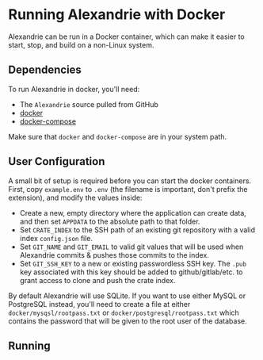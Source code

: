 # Running Alexandrie with Docker

Alexandrie can be run in a Docker container, which can make it easier to start, stop, and build on a non-Linux system.


## Dependencies

To run Alexandrie in docker, you'll need:

* The `Alexandrie` source pulled from GitHub
* [docker](https://docs.docker.com/install/)
* [docker-compose](https://docs.docker.com/compose/install/)

Make sure that `docker` and `docker-compose` are in your system path.


## User Configuration

A small bit of setup is required before you can start the docker containers. First, copy `example.env` to `.env` (the filename is important, don't prefix the extension), and modify the values inside:

* Create a new, empty directory where the application can create data, and then set `APPDATA` to the absolute path to that folder.
* Set `CRATE_INDEX` to the SSH path of an existing git repository with a valid index `config.json` file.
* Set `GIT_NAME` and `GIT_EMAIL` to valid git values that will be used when Alexandrie commits & pushes those commits to the index.
* Set `GIT_SSH_KEY` to a new or existing passwordless SSH key. The `.pub` key associated with this key should be added to github/gitlab/etc. to grant access to clone and push the crate index.


By default Alexandrie will use SQLite. If you want to use either MySQL or PostgreSQL instead, you'll need to create a file at either `docker/mysqsl/rootpass.txt` or `docker/postgresql/rootpass.txt` which contains the password that will be given to the root user of the database.


## Running


